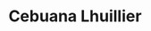 ---
title: "Cebuana Lhuillier"
url: /las-pinas/cebuana-lhuillier-marcos-alvarez-avenue/
shop: Leiher
---